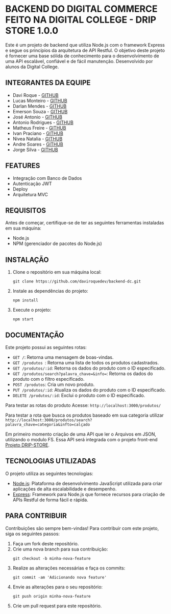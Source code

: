# BACKEND DO DIGITAL COMMERCE FEITO NA DIGITAL COLLEGE - DRIP STORE 1.0.0

Este é um projeto de backend que utiliza Node.js com o framework Express e segue os princípios da arquitetura de API Restful. O objetivo deste projeto é fornecer uma base sólida de conhecimento para o desenvolvimento de uma API escalável, confiável e de fácil manutenção. Desenvolvido por alunos da Digital College.

## INTEGRANTES DA EQUIPE
<ul>
<li>Davi Roque -  <a href="https://github.com/daviroquedev">GITHUB</a></li>
<li>Lucas Monteiro -  <a href="https://github.com/LMsousa20">GITHUB</a></li>
<li>Darlan Mendes -  <a href="https://github.com/DarlanMendes">GITHUB</a></li>
<li>Emerson Souza -  <a href="https://github.com/SouEmersonSouza">GITHUB</a></li>
<li>José Antonio -  <a href="https://github.com/JoseAAntonio">GITHUB</a></li>
 <li>Antonio Rodrigues -  <a href="https://github.com/BigTonny1980">GITHUB</a></li>
<li>Matheus Freire -  <a href="https://github.com/matheusfmc-digitalcollege">GITHUB</a></li>
<li>Ivan Praciano -  <a href="https://github.com/404">GITHUB</a></li>
<li>Nivea Natalia -  <a href="https://github.com/nivea-natalia">GITHUB</a></li>
<li>Andre Soares -  <a href="https://github.com/andresoaresmota">GITHUB</a></li>
<li>Jorge Silva -  <a href="https://github.com/jorge-sillva">GITHUB</a></li>
</ul>


## FEATURES

<ul>
<li>Integração com Banco de Dados</li>
<li>Autenticação JWT</li>
<li>Deploy</li>
<li>Arquitetura MVC </li>
</ul>

## REQUISITOS

<p>Antes de começar, certifique-se de ter as seguintes ferramentas instaladas em sua máquina:</p>
    <ul>
      <li>Node.js</li>
      <li>NPM (gerenciador de pacotes do Node.js)</li>
    </ul>
    
## INSTALAÇÃO

<ol>
      <li>Clone o repositório em sua máquina local:</li>
      <pre><code>git clone https://github.com/daviroquedev/backend-dc.git </code></pre>
      <li>Instale as dependências do projeto:</li>
      <pre><code>npm install</code></pre>
      <li>Execute o projeto:</li>
      <pre><code>npm start</code></pre>
</ol>
 
## DOCUMENTAÇÃO 


  <p>Este projeto possui as seguintes rotas:</p>
    <ul>
      <li><code>GET /</code>: Retorna uma mensagem de boas-vindas.</li>
      <li><code>GET /produtos </code>: Retorna uma lista de todos os produtos cadastrados.</li>
      <li><code>GET /produtos/:id</code>: Retorna os dados do produto com o ID especificado.</li>
      <li><code>GET /produtos/search?palavra_chave=&info=</code>: Retorna os dados do produto com o filtro especificado.</li>
      <li><code>POST /produtos</code>: Cria um novo produto.</li>
      <li><code>PUT /produtos/:id</code>: Atualiza os dados do produto com o ID especificado.</li>
      <li><code>DELETE /produtos/:id</code>: Exclui o produto com o ID especificado.</li>
    </ul>
    
    
Para testar as rotas do produto Acesse: `http://localhost:3000/produtos/`

Para testar a rota que busca os produtos baseado em sua categoria utilizar
<br/>`http://localhost:3000/produtos/search?palavra_chave=categoria&infto=calçado`

Em primeiro momento criação de uma API que ler o Arquivos em JSON, utilizando o modulo FS.
Essa API será integrada com o projeto front-end <a href="https://github.com/DarlanMendes/digital-store">Projeto DRIP-STORE</a>. 

## TECNOLOGIAS UTILIZADAS

 <p>O projeto utiliza as seguintes tecnologias:</p>
    <ul>
      <li><a href="https://nodejs.org/">Node.js</a>: Plataforma de desenvolvimento JavaScript utilizada para criar aplicações de alta escalabilidade e desempenho.</li>
      <li><a href="https://expressjs.com/">Express</a>: Framework para Node.js que fornece recursos para criação de APIs Restful de forma fácil e rápida.</li>
 </ul>

 ## PARA CONTRIBUIR 

 <p>Contribuições são sempre bem-vindas! Para contribuir com este projeto, siga os seguintes passos:</p>
    <ol>
      <li>Faça um fork deste repositório.</li>
      <li>Crie uma nova branch para sua contribuição:</li>
      <pre><code>git checkout -b minha-nova-feature</code></pre>
      <li>Realize as alterações necessárias e faça os commits:</li>
      <pre><code>git commit -am 'Adicionando nova feature'</code></pre>
      <li>Envie as alterações para o seu repositório:</li>
      <pre><code>git push origin minha-nova-feature</code></pre>
      <li>Crie um pull request para este repositório.</li>
    </ol>

